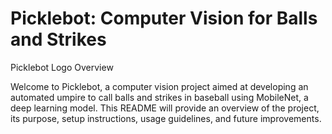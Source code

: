 # Picklebot: Computer Vision for Balls and Strikes

Picklebot Logo
Overview

Welcome to Picklebot, a computer vision project aimed at developing an automated umpire to call balls and strikes in baseball using MobileNet, a deep learning model. This README will provide an overview of the project, its purpose, setup instructions, usage guidelines, and future improvements.
